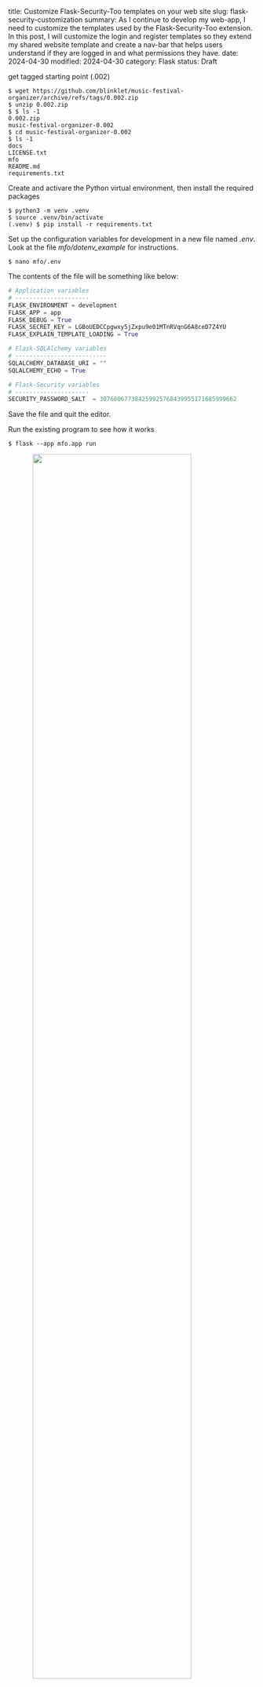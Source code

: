 title: Customize Flask-Security-Too templates on your web site
slug: flask-security-customization
summary: As I continue to develop my web-app, I need to customize the templates used by the Flask-Security-Too extension. In this post, I will customize the login and register templates so they extend my shared website template and create a nav-bar that helps users understand if they are logged in and what permissions they have.
date: 2024-04-30
modified: 2024-04-30
category: Flask
status: Draft

<!--
A bit of extra CSS code to centre all images in the post
-->
<style>
img
{
    display:block; 
    float:none; 
    margin-left:auto;
    margin-right:auto;
    width:80%;
}
</style>


get tagged starting point (.002)

```
$ wget https://github.com/blinklet/music-festival-organizer/archive/refs/tags/0.002.zip
$ unzip 0.002.zip
$ $ ls -1
0.002.zip
music-festival-organizer-0.002
$ cd music-festival-organizer-0.002
$ ls -1
docs
LICENSE.txt
mfo
README.md
requirements.txt
```

Create and activare the Python virtual environment, then install the required packages

```text
$ python3 -m venv .venv
$ source .venv/bin/activate
(.venv) $ pip install -r requirements.txt
```

Set up the configuration variables for development in a new file named *.env*. Look at the file *mfo/dotenv_example* for instructions.

```text
$ nano mfo/.env
```

The contents of the file will be something like below:

```python
# Application variables
# ---------------------
FLASK_ENVIRONMENT = development
FLASK_APP = app
FLASK_DEBUG = True
FLASK_SECRET_KEY = LGBoUEDCCpgwxy5jZxpu9e01MTnRVqnG6A8ceD7Z4YU
FLASK_EXPLAIN_TEMPLATE_LOADING = True

# Flask-SQLAlchemy variables
# --------------------------
SQLALCHEMY_DATABASE_URI = ""
SQLALCHEMY_ECHO = True

# Flask-Security variables
# ---------------------
SECURITY_PASSWORD_SALT  = 307680677384259925768439955171685999662
```

Save the file and quit the editor.

Run the existing program to see how it works

```text
$ flask --app mfo.app run
```

![](./images/home-01.png)

If you click on the *Login* link in the navbar, you see that the Login page does not have the same look as the rest of the site. The navbar is missing.

![](./images/login-01.png)


The plan is to customize the templates used by Flask-Security-Too. 


## Find routes

Flask-Security-Too supports a lot of functionality and may support many roiutes if configured to do so. I am using a minimal configuration (see the config.py file for the configuration parameters) so I want to determine which Flask-Security_too routes are currently supported. And easy way to do this is to use the Flask CLI.

Flask-Security-Too will have registered functionality with the Flask CLI. See which Flask commands are suppported in teh Flask CLI

First, quit the running app with the *CTRL-C* key combination. Then, run the `flask --help` command to see the options available. Remember to specify the app name if you run the command outside the application's directory

```text
$ flask --app mfo.app --help

Usage: flask [OPTIONS] COMMAND [ARGS]...

  A general utility script for Flask applications.

  An application to load must be given with the '--app' option, 'FLASK_APP'
  environment variable, or with a 'wsgi.py' or 'app.py' file in the current
  directory.

Options:
  -e, --env-file FILE   Load environment variables from this file. python-
                        dotenv must be installed.
  -A, --app IMPORT      The Flask application or factory function to load, in
                        the form 'module:name'. Module can be a dotted import
                        or file path. Name is not required if it is 'app',
                        'application', 'create_app', or 'make_app', and can be
                        'name(args)' to pass arguments.
  --debug / --no-debug  Set debug mode.
  --version             Show the Flask version.
  --help                Show this message and exit.

Commands:
  roles   Role commands.
  routes  Show the routes for the app.
  run     Run a development server.
  shell   Run a shell in the app context.
  users   User commands.
```

At the end of the help information, you see the CLI commands avaiable. To show the routes available, run the *routes* command, as shown below:

```
$ flask --app mfo.app routes

Endpoint           Methods    Rule                           
-----------------  ---------  -------------------------------
account.index      GET        /account/                      
account.login      GET        /account/login                 
account.register   GET        /account/register              
account.static     GET        /account/static/<path:filename>
admin.index        GET        /admin/                        
admin.static       GET        /admin/static/<path:filename>  
home.index         GET        /                              
home.static        GET        /static/<path:filename>        
security.login     GET, POST  /login                         
security.logout    GET, POST  /logout                        
security.register  GET, POST  /register                      
security.static    GET        /fs-static/<path:filename>     
security.verify    GET, POST  /verify                        
static             GET        /static/<path:filename>    
```

So, I see the that the routes for *login* and *register* will need custom templates. the other security routs like *logout* and *verify* just forward to other pages so I don't need to customize templates for them.

## Override templates

According to the Flask-Security-Too documentation, [customize security templates](https://flask-security-too.readthedocs.io/en/stable/customizing.html#customizing) by creating a folder named *security* within the application’s *templates* folder and then creating a template with the same name as the template you wish to override. 

I copied the existing *login_user.html* and *register_user.html* templates from their current location, installed in the virtual environment folder, to the new folder and then modified it. (You can also download the templates from the *Flask-Security-Too* GitHub repo)

```text
$ cd mfo/templates
$ mkdir security
$ cp ../../.venv/lib/python3.10/site-packages/flask_security/templates/security/login_user.html security/
$ cp ../../.venv/lib/python3.10/site-packages/flask_security/templates/security/register_user.html security/
$ ls -1 security/
login_user.html
register_user.html
```



There are a lot of styles defined in the *security/base.html* template. I will leave them as-is in case they are compatible with Bootstrap, which I intend to use later. I moved them to my main CSS file in *mfo/static/css/styles.css*

```
/* static/css/styles.css */

.main_content {
    padding: 20px;
}

h1 {
    font-weight: bold;
    color: rgb(0, 0, 0);
    font-size: 32px;
  }

nav {
    background-color: rgb(15, 63, 196);
    padding: 10px;
    font-size: 15px;
    color: white;
}

nav > a {
    color: white;
    margin-right: 10px;
}

/* Coped from security/templates/security/base.html */
.fs-center { text-align: center }
.fs-important { font-size: larger; font-weight: bold }
.fs-gap { margin-top: 20px; }
.fs-div { margin: 4px; }
.fs-error-msg { color: darkred; }
```

### User_login template

the changes I made were:

* Change the base template to use the *shared_layout.html* tempate in my application
* Remove the security menu near the end of the template, because it is redundant now that the *Login* and *Register* links are in the navbar.
* Changed the *content* block name to *main_content* to match the *shared_layout.html* template

The new template looks like below:

```html
{% extends "shared_layout.html" %}
{% from "security/_macros.html" import render_field_with_errors, render_field, render_field_errors, render_form_errors, prop_next %}

{% block content %}
  {% include "security/_messages.html" %}
  <h1>{{ _fsdomain('Login') }}</h1>
  <form action="{{ url_for_security('login') }}{{ prop_next() }}" method="post" name="login_user_form">
    {{ login_user_form.hidden_tag() }}
    {{ render_form_errors(login_user_form) }}
    {% if "email" in identity_attributes %}{{ render_field_with_errors(login_user_form.email) }}{% endif %}
    {% if login_user_form.username and "username" in identity_attributes %}
      {% if "email" in identity_attributes %}<h3>{{ _fsdomain("or") }}</h3>{% endif %}
      {{ render_field_with_errors(login_user_form.username) }}
    {% endif %}
    <div class="fs-gap">{{ render_field_with_errors(login_user_form.password) }}</div>
    {{ render_field_with_errors(login_user_form.remember) }}
    {{ render_field_errors(login_user_form.csrf_token) }}
    {{ render_field(login_user_form.submit) }}
  </form>
  {% if security.webauthn %}
    <hr class="fs-gap">
    <h2>{{ _fsdomain("Use WebAuthn to Sign In") }}</h2>
    <div>
      <form method="get" id="wan_signin_form" name="wan_signin_form">
        <input id="wan_signin" name="wan_signin" type="submit" value="{{ _fsdomain('Sign in with WebAuthn') }}" formaction="{{ url_for_security('wan_signin') }}{{ prop_next() }}">
      </form>
    </div>
  {% endif %}
  {% if security.oauthglue %}
    <hr class="fs-gap">
    <h2>{{ _fsdomain("Use Social Oauth to Sign In") }}</h2>
    {% for provider in security.oauthglue.provider_names %}
      <div class="fs-gap">
        <form method="post" id="{{ provider }}_form" name="{{ provider }}_form">
          <input id="{{ provider }}" name="{{ provider }}" type="submit" value="{{ _fsdomain('Sign in with ')~provider }}" formaction="{{ url_for_security('oauthstart', name=provider) }}{{ prop_next() }}">
          {% if csrf_token is defined %}
            <input id="{{ provider }}_csrf_token" name="{{ provider }}_csrf_token" type="hidden" value="{{ csrf_token() }}">
          {% endif %}
        </form>
      </div>
    {% endfor %}
  {% endif %}
{% endblock content %}
```

### Register template

I made similar changes to the *register_user.html* template

```html
{% extends "shared_layout.html" %}
{% from "security/_macros.html" import render_field_with_errors, render_field, render_form_errors, render_field_errors %}

{% block content %}
  {% include "security/_messages.html" %}
  <h1>{{ _fsdomain('Register') }}</h1>
  <form action="{{ url_for_security('register') }}" method="post" name="register_user_form">
    {{ register_user_form.hidden_tag() }}
    {{ render_form_errors(register_user_form) }}
    {{ render_field_with_errors(register_user_form.email) }}
    {% if config["SECURITY_USERNAME_ENABLE"] %}{{ render_field_with_errors(register_user_form.username) }}{% endif %}
    {{ render_field_with_errors(register_user_form.password) }}
    {% if register_user_form.password_confirm %}
      {{ render_field_with_errors(register_user_form.password_confirm) }}
    {% endif %}
    {{ render_field_errors(register_user_form.csrf_token) }}
    {{ render_field(register_user_form.submit) }}
  </form>
{% endblock content %}
```

## Check results

Now run the app again or refresh the browser if it is still running. The *Login* window will look like below:

![](./images/login-02.png)

The *Register* page will look like below

![](./images/register-02.png)

They both look better and use the common styles and formatting provided by the *shared_layout.html* template.

# Dynamic navbar

Configure the navbar to display links depending on login status

* If user logged in, show *Logout* link, but do not show *Login* or *Register* links
* If no user logged in, show *Login* and *Register* links, but do not show *Logout* link

Use the [*_fs_is_user_authenticated* function](https://flask-security-too.readthedocs.io/en/stable/customizing.html#views) that Flask-Security-Too provides to templates.

I used some Jinja2 *if* statements in the navbar section of the *shared_layout.html* template. That section was chanhes as shown below:

```html
<nav>
    <a href="/">Home</a>
    <a href="{{ url_for('admin.index') }}">Admin</a>
    <a href="{{ url_for('account.index') }}">Account</a>

    {% if not _fs_is_user_authenticated(current_user) %}
    <a href="{{ url_for_security('login') }}">Login</a>
    <a href="{{ url_for_security('register') }}">Register</a>
    {% endif %}

    {% if _fs_is_user_authenticated(current_user) %}
    <a href="{{ url_for_security('logout') }}">Logout</a>
    {% endif %}
</nav>
```

This simple change makes the links appear in the navbar only when they are needed.

When a user is logged in, the navbar looks like below:

![](./images/navbar_logged_in.png)

When the user logs out, the navbar looks like below:

![](./images/navbar_logged_out.png)


# App structure

See that we added the custom templates in the main application's *templates* directory. I show just the directories we modified in the tree list below.

```text
mfo
|
...
├── static
│   └──  css
│       └── styles.css
│
└── templates
    ├── security
    │   ├── login_user.html
    │   └── register_user.html
    └── shared_layout.html
```











test
show that the login screen loses my nav bar and formtting
fix by customizing templates
show the security templates in Github or in the venv folder

show database content
show the user and roles classes in Github or in the venv folder


Default account routes used by Flask-Security-Too are /login and /register. So my old system with an *account* blueprint using /account/login and /account/register will not work.

I could maybe try to "overload" parts of the *security* blueprint by creating and registering my own security blueprint, or I could configure settings like SECURITY_LOGIN_URL (https://flask-security-too.readthedocs.io/en/stable/configuration.html) so the routes appear where I want them but, let's keep things simple and let Flask-Security-Too do what it wants, for now. I will remove the *account* route from my program and use the routes provided by Flask-Security-Too

I changed the *home* blueprint so it has link that allow users to login and register.
Also, the /templates/shared_layout.html -- changed the nav links


To override the templates used by Flask-Security: https://flask-security-too.readthedocs.io/en/stable/customizing.html

1) Go to Flask-Security-Too Git repo
2) Copy the login template (https://github.com/Flask-Middleware/flask-security/blob/master/flask_security/templates/security/login_user.html)
3) Create a folder named security within my app's templates folder
4) Create a template with the same name for the template you wish to override
  a) In this case: /templates/security/login_user.html









see:
https://flask-security-too.readthedocs.io/en/stable/quickstart.html#basic-sqlalchemy-application
https://github.com/hrishikeshrt/flask-bootstrap-anywhere/tree/master

https://blog.teclado.com/user-authentication-flask-security-too/
https://blog.teclado.com/customise-pages-emails-flask-security-too/
https://blog.teclado.com/email-confirmation-flask-security-too/


https://jinja.palletsprojects.com/en/3.0.x/tricks/   explains the "set active_page" variable in flask-bootstrap-anywhere templates
Useful for highlighting active page in nav bar